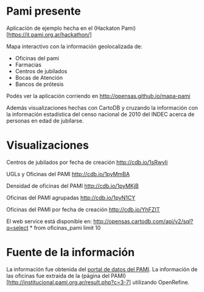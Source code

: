Pami presente
=============

Aplicación de ejemplo hecha en el (Hackaton Pami)[https://it.pami.org.ar/hackathon/]

Mapa interactivo con la información geolocalizada de:

- Oficinas del pami
- Farmacias
- Centros de jubilados
- Bocas de Atención
- Bancos de prótesis

Podés ver la aplicación corriendo en http://opensas.github.io/mapa-pami

Además visualizaciones hechas con CartoDB y cruzando la información con la información estadística del censo nacional de 2010 del INDEC acerca de personas en edad de jubilarse.

Visualizaciones
===============

Centros de jubilados por fecha de creación
http://cdb.io/1sRwyIi

UGLs y Oficinas del PAMI
http://cdb.io/1pyMmBA

Densidad de oficinas del PAMI
http://cdb.io/1pyMKjB

Oficinas del PAMI agrupadas
http://cdb.io/1pyN1CY

Oficinas del PAMI por fecha de creación
http://cdb.io/YhFZIT

El web service está disponible en:
http://opensas.cartodb.com/api/v2/sql?q=select * from oficinas_pami limit 10

Fuente de la información
========================

La información fue obtenida del [portal de datos del PAMI](https://it.pami.org.ar/?q=dataset).
La información de las oficinas fue extraida de la (página del PAMI)[http://institucional.pami.org.ar/result.php?c=3-7] utilizando OpenRefine.
